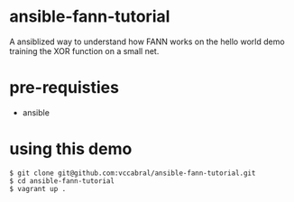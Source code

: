# ansible-fann-tutorial
A ansiblized way to understand how FANN works on the hello world demo training the XOR function on a small net.

# pre-requisties
 * ansible

# using this demo

```
$ git clone git@github.com:vccabral/ansible-fann-tutorial.git  
$ cd ansible-fann-tutorial  
$ vagrant up . 
```

